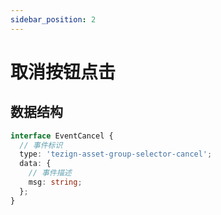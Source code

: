 ```yaml
---
sidebar_position: 2
---
```


# 取消按钮点击

## 数据结构

```typescript
interface EventCancel {
  // 事件标识
  type: 'tezign-asset-group-selector-cancel';
  data: {
    // 事件描述
    msg: string;
  };
}
```
